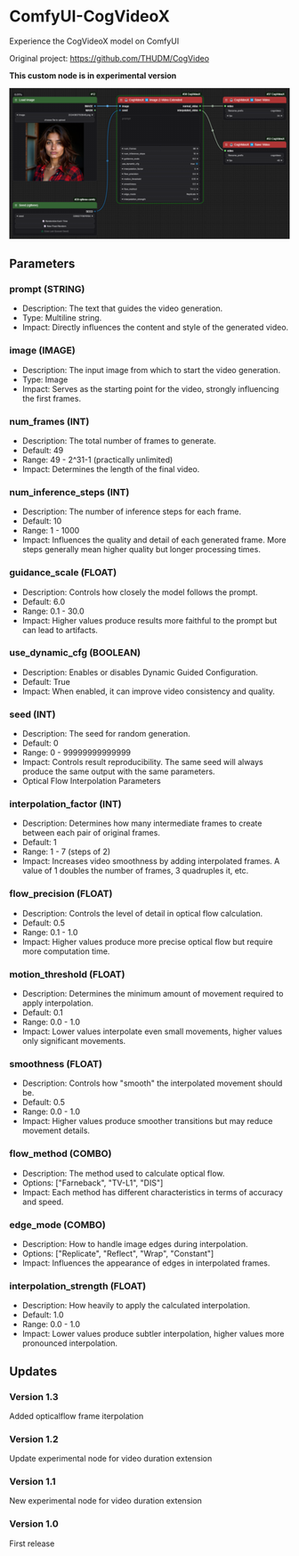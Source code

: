 # ComfyUI-CogVideoX
Experience the CogVideoX model on ComfyUI

Original project: https://github.com/THUDM/CogVideo

**This custom node is in experimental version**

![Overview](/assets/screenshot_2.png)

## Parameters

### prompt (STRING)

- Description: The text that guides the video generation.
- Type: Multiline string.
- Impact: Directly influences the content and style of the generated video.

### image (IMAGE)

- Description: The input image from which to start the video generation.
- Type: Image
- Impact: Serves as the starting point for the video, strongly influencing the first frames.

### num_frames (INT)

- Description: The total number of frames to generate.
- Default: 49
- Range: 49 - 2^31-1 (practically unlimited)
- Impact: Determines the length of the final video.

### num_inference_steps (INT)

- Description: The number of inference steps for each frame.
- Default: 10
- Range: 1 - 1000
- Impact: Influences the quality and detail of each generated frame. More steps generally mean higher quality but longer processing times.

### guidance_scale (FLOAT)

- Description: Controls how closely the model follows the prompt.
- Default: 6.0
- Range: 0.1 - 30.0
- Impact: Higher values produce results more faithful to the prompt but can lead to artifacts.

### use_dynamic_cfg (BOOLEAN)

- Description: Enables or disables Dynamic Guided Configuration.
- Default: True
- Impact: When enabled, it can improve video consistency and quality.

### seed (INT)

- Description: The seed for random generation.
- Default: 0
- Range: 0 - 99999999999999
- Impact: Controls result reproducibility. The same seed will always produce the same output with the same parameters.
- Optical Flow Interpolation Parameters

### interpolation_factor (INT)

- Description: Determines how many intermediate frames to create between each pair of original frames.
- Default: 1
- Range: 1 - 7 (steps of 2)
- Impact: Increases video smoothness by adding interpolated frames. A value of 1 doubles the number of frames, 3 quadruples it, etc.

### flow_precision (FLOAT)

- Description: Controls the level of detail in optical flow calculation.
- Default: 0.5
- Range: 0.1 - 1.0
- Impact: Higher values produce more precise optical flow but require more computation time.

### motion_threshold (FLOAT)

- Description: Determines the minimum amount of movement required to apply interpolation.
- Default: 0.1
- Range: 0.0 - 1.0
- Impact: Lower values interpolate even small movements, higher values only significant movements.

### smoothness (FLOAT)

- Description: Controls how "smooth" the interpolated movement should be.
- Default: 0.5
- Range: 0.0 - 1.0
- Impact: Higher values produce smoother transitions but may reduce movement details.

### flow_method (COMBO)

- Description: The method used to calculate optical flow.
- Options: ["Farneback", "TV-L1", "DIS"]
- Impact: Each method has different characteristics in terms of accuracy and speed.

### edge_mode (COMBO)

- Description: How to handle image edges during interpolation.
- Options: ["Replicate", "Reflect", "Wrap", "Constant"]
- Impact: Influences the appearance of edges in interpolated frames.

### interpolation_strength (FLOAT)

- Description: How heavily to apply the calculated interpolation.
- Default: 1.0
- Range: 0.0 - 1.0
- Impact: Lower values produce subtler interpolation, higher values more pronounced interpolation.

## Updates

### Version 1.3

Added opticalflow frame iterpolation

### Version 1.2

Update experimental node for video duration extension

### Version 1.1

New experimental node for video duration extension

### Version 1.0

First release

